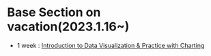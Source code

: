 # Base Section on vacation(2023.1.16~)  
*  1 week : [Introduction to Data Visualization & Practice with Charting](https://github.com/lo-lim/BOAZ/tree/main/Base_Section/1week) 

